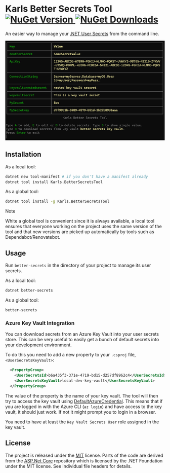 # Karls Better Secrets Tool [![NuGet Version](https://img.shields.io/nuget/v/Karls.BetterSecretsTool) ![NuGet Downloads](https://img.shields.io/nuget/dt/Karls.BetterSecretsTool)](https://www.nuget.org/packages/Karls.BetterSecretsTool/)

An easier way to manage your [.NET User Secrets](https://learn.microsoft.com/en-us/aspnet/core/security/app-secrets)
from the command line.

![Better Secrets Tool Screenshot](https://github.com/karl-sjogren/dotnet-better-secrets/raw/develop/assets/start-screen.png)

## Installation

As a local tool:

```bash
dotnet new tool-manifest # if you don't have a manifest already
dotnet tool install Karls.BetterSecretsTool
```

As a global tool:

```bash
dotnet tool install -g Karls.BetterSecretsTool
```

> [!NOTE]
> White a global tool is convenient since it is always available, a local
> tool ensures that everyone working on the project uses the same version of
> the tool and that new versions are picked up automatically by tools such
> as Dependabot/Renovatebot.

## Usage

Run `better-secrets` in the directory of your project to manage its user secrets.

As a local tool:

```bash
dotnet better-secrets
```

As a global tool:

```bash
better-secrets
```

### Azure Key Vault Integration

You can download secrets from an Azure Key Vault into your user secrets store.
This can be very useful to easily get a bunch of default secrets into your
development environment.

To do this you need to add a new property to your `.csproj` file,
`<UserSecretsKeyVault>`:

```xml
  <PropertyGroup>
    <UserSecretsId>b6a435f3-371e-4719-bd15-d257df8962c4</UserSecretsId>
    <UserSecretsKeyVault>local-dev-key-vault</UserSecretsKeyVault>
  </PropertyGroup>
```

The value of the property is the name of your key vault. The tool will then
try to access the key vault using [DefaultAzureCredential](https://learn.microsoft.com/en-us/dotnet/api/azure.identity.defaultazurecredential).
This means that if you are logged in with the Azure CLI (`az login`) and have
access to the key vault, it should just work. If not it might prompt you to
login in a browser.

You need to have at least the `Key Vault Secrets User` role assigned in the
key vault.

## License

The project is released under the [MIT](LICENSE) license. Parts of the code
are derived from the [ASP.Net Core](https://github.com/dotnet/aspnetcore)
repository which is licensed by the .NET Foundation under the MIT license.
See individual file headers for details.
